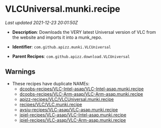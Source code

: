 # VLCUniversal.munki.recipe

_Last updated 2021-12-23 20:01:50Z_

- **Description**: Downloads the VERY latest Universal version of VLC from the website and imports it into a munk_repo.

- **Identifier**: `com.github.apizz.munki.VLCUniversal`

- **Parent Recipes**: `com.github.apizz.download.VLCUniversal`


## Warnings

- These recipes have duplicate NAMEs:
    - [dcoobs-recipes/VLC-Intel-asap/VLC-Intel-asap.munki.recipe](/autopkg-dupe-tracker/dcoobs-recipes/VLC-Intel-asap/VLC-Intel-asap.munki.recipe)
    - [dcoobs-recipes/VLC-Arm-asap/VLC-Arm-asap.munki.recipe](/autopkg-dupe-tracker/dcoobs-recipes/VLC-Arm-asap/VLC-Arm-asap.munki.recipe)
    - [apizz-recipes/VLC/VLCUniversal.munki.recipe](/autopkg-dupe-tracker/apizz-recipes/VLC/VLCUniversal.munki.recipe)
    - [recipes/VLC/VLC.munki.recipe](/autopkg-dupe-tracker/recipes/VLC/VLC.munki.recipe)
    - [aysiu-recipes/VLC-asap/VLC-asap.munki.recipe](/autopkg-dupe-tracker/aysiu-recipes/VLC-asap/VLC-asap.munki.recipe)
    - [jpiel-recipes/VLC-asap/VLC-Intel-asap.munki.recipe](/autopkg-dupe-tracker/jpiel-recipes/VLC-asap/VLC-Intel-asap.munki.recipe)
    - [jpiel-recipes/VLC-asap/VLC-Arm-asap.munki.recipe](/autopkg-dupe-tracker/jpiel-recipes/VLC-asap/VLC-Arm-asap.munki.recipe)